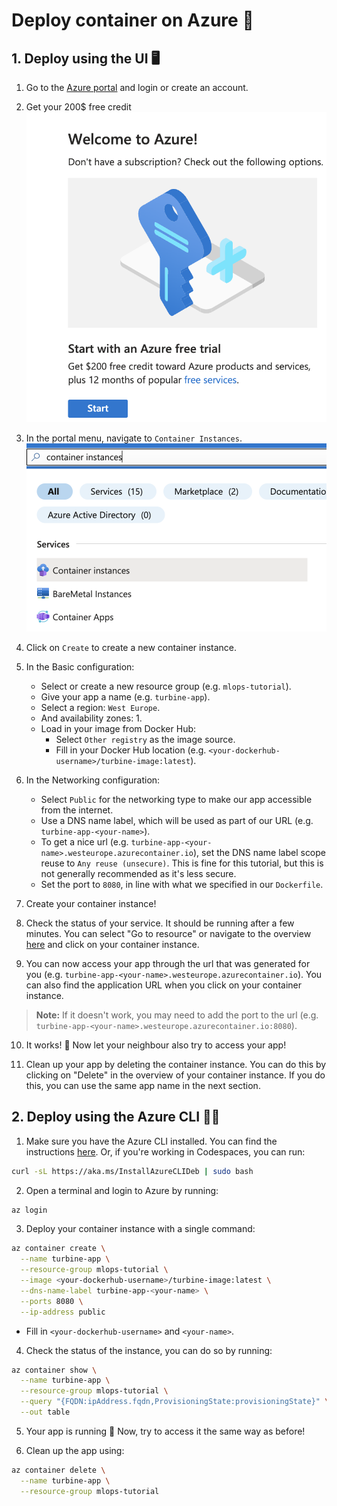 # Deploy container on Azure 🚀

## 1. Deploy using the UI 🖥️

1. Go to the [Azure portal](https://portal.azure.com/) and login or create an account.
2. Get your 200$ free credit
![Alt text](../images/az-trial.png)
3. In the portal menu, navigate to `Container Instances`.
![Alt text](../images/az-aci-navigation.png)
4. Click on `Create` to create a new container instance.
5. In the Basic configuration:
   - Select or create a new resource group (e.g. `mlops-tutorial`).
   - Give your app a name (e.g. `turbine-app`).
   - Select a region: `West Europe`.
   - And availability zones: 1.
   - Load in your image from Docker Hub:
     - Select `Other registry` as the image source.
     - Fill in your Docker Hub location (e.g. `<your-dockerhub-username>/turbine-image:latest`).

6. In the Networking configuration: 
    - Select `Public` for the networking type to make our app accessible from the internet.
    - Use a DNS name label, which will be used as part of our URL (e.g. `turbine-app-<your-name>`).
    - To get a nice url (e.g. `turbine-app-<your-name>.westeurope.azurecontainer.io`), set the DNS name label scope reuse to `Any reuse (unsecure)`. This is fine for this tutorial, but this is not generally recommended as it's less secure.
    - Set the port to `8080`, in line with what we specified in our `Dockerfile`.

7. Create your container instance!

8. Check the status of your service. It should be running after a few minutes. You can select "Go to resource" or navigate to the overview [here](https://portal.azure.com/#view/HubsExtension/BrowseResource/resourceType/Microsoft.ContainerInstance%2FcontainerGroups) and click on your container instance.

9. You can now access your app through the url that was generated for you (e.g. `turbine-app-<your-name>.westeurope.azurecontainer.io`). You can also find the application URL when you click on your container instance. 

> **Note:** If it doesn't work, you may need to add the port to the url (e.g. `turbine-app-<your-name>.westeurope.azurecontainer.io:8080`).

10. It works! 🎉 Now let your neighbour also try to access your app!

11.  Clean up your app by deleting the container instance. You can do this by clicking on "Delete" in the overview of your container instance. If you do this, you can use the same app name in the next section.

## 2. Deploy using the Azure CLI 🧑‍💻

1. Make sure you have the Azure CLI installed. You can find the instructions [here](https://docs.microsoft.com/en-us/cli/azure/install-azure-cli). Or, if you're working in Codespaces, you can run:
```bash
curl -sL https://aka.ms/InstallAzureCLIDeb | sudo bash
```
2. Open a terminal and login to Azure by running:
```bash
az login
```

3. Deploy your container instance with a single command:
```bash
az container create \
  --name turbine-app \
  --resource-group mlops-tutorial \
  --image <your-dockerhub-username>/turbine-image:latest \
  --dns-name-label turbine-app-<your-name> \
  --ports 8080 \
  --ip-address public
```
- Fill in `<your-dockerhub-username>` and `<your-name>`.
 

4. Check the status of the instance, you can do so by running:
```bash
az container show \
  --name turbine-app \
  --resource-group mlops-tutorial \
  --query "{FQDN:ipAddress.fqdn,ProvisioningState:provisioningState}" \
  --out table
```

5. Your app is running 🚀 Now, try to access it the same way as before!


6. Clean up the app using:
```bash
az container delete \
  --name turbine-app \
  --resource-group mlops-tutorial
```
